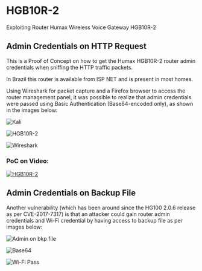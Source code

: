 # HGB10R-2
Exploiting Router Humax Wireless Voice Gateway HGB10R-2

## Admin Credentials on HTTP Request

This is a Proof of Concept on how to get the Humax HGB10R-2 router admin credentials when sniffing the HTTP traffic packets.

In Brazil this router is available from ISP NET and is present in most homes.

Using Wireshark for packet capture and a Firefox browser to access the router management panel, it was possible to realize that admin credentials were passed using Basic Authentication (Base64-encoded only), as shown in the images below:

![Kali](http://ciber.sejalivre.org/HGB10R-2/kali.png)

![HGB10R-2](http://ciber.sejalivre.org/HGB10R-2/hgb10r_2.png)

![Wireshark](http://ciber.sejalivre.org/HGB10R-2/wireshark.png)


### PoC on Video:

[![HGB10R-2](https://i.ibb.co/9r0DCFK/https-i-vimeocdn-com-video-838301175-720.jpg)](https://vimeo.com/378517982 "HGB10R-2")


## Admin Credentials on Backup File

Another vulnerability (which has been around since the HG100 2.0.6 release as per CVE-2017-7317) is that an attacker could gain router admin credentials and Wi-Fi credential by having access to backup file as per images below:

![Admin on bkp file](http://ciber.sejalivre.org/HGB10R-2/admin_pass.png)

![Base64](http://ciber.sejalivre.org/HGB10R-2/base64.png)

![Wi-Fi Pass](http://ciber.sejalivre.org/HGB10R-2/wifi.png)
